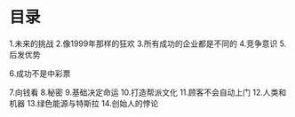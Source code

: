 # 目录
1.未来的挑战
2.像1999年那样的狂欢
3.所有成功的企业都是不同的
4.竞争意识
5.后发优势

6.成功不是中彩票

7.向钱看
8.秘密
9.基础决定命运
10.打造帮派文化
11.顾客不会自动上门
12.人类和机器
13.绿色能源与特斯拉
14.创始人的悖论
